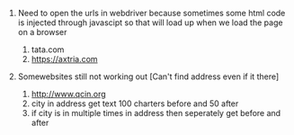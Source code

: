 1. Need to open the urls in webdriver because sometimes some html code is injected through javascipt so that will load up when we load the page on a browser
    1. tata.com
    2. https://axtria.com

2. Somewebsites still not working out [Can't find address even if it there]
    1. http://www.qcin.org
    2. city in address get text 100 charters before and 50 after
    3. if city is in multiple times in address then seperately get before and after

<!-- 3. Somewebsites have address on the main page itself
    1. www.accel-india.com
     -->    
<!-- 4. add main url as contact also -->
<!-- 5. add other cities in world -->
<!-- 6. rank cities as they appear in search so that when we find next one that will be fast [We can ignore if need to crawl all addresses] -->
<!-- 7. contact should not just written in link but also in text -->